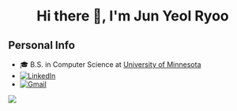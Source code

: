 
<h1 align="center">Hi there 👋, I'm <b>Jun Yeol Ryoo</b></h1>

## Personal Info
  - 🎓 B.S. in Computer Science at [University of Minnesota](https://twin-cities.umn.edu/)
  - [![LinkedIn](https://img.shields.io/badge/LinkedIn-0A66C2?style=flat&logo=linkedin&logoColor=white)](https://www.linkedin.com/in/junyeolryoo/)
  - [![Gmail](https://img.shields.io/badge/Gmail-D14836?style=flat&logo=gmail&logoColor=white)](mailto:ryoojunyeol@gmail.com)

![](https://leetcard.jacoblin.cool/junyeolryoo?ext=heatmap)

<!--
**JunYeolRyoo/JunYeolRyoo** is a ✨ _special_ ✨ repository because its `README.md` (this file) appears on your GitHub profile.

Here are some ideas to get you started:

- 🔭 I’m currently working on ...
- 🌱 I’m currently learning ...
- 👯 I’m looking to collaborate on ...
- 🤔 I’m looking for help with ...
- 💬 Ask me about ...
- 📫 How to reach me: ...
- 😄 Pronouns: ...
- ⚡ Fun fact: ...
-->
